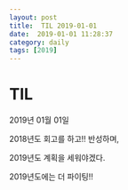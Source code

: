 ```yaml
---
layout: post
title:  TIL 2019-01-01
date:  2019-01-01 11:28:37
category: daily
tags: [2019]
---
```


# TIL

2019년 01월 01일

2018년도 회고를 하고!! 반성하며,

2019년도 계획을 세워야겠다.



2019년도에는 더 파이팅!!

